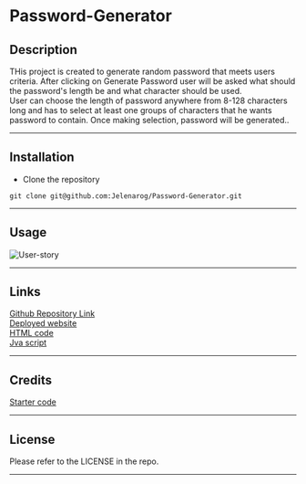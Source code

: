 # Password-Generator

## Description
THis project is created to generate random password that meets users criteria. After clicking on Generate Password user will be asked what should the password's length be and what character should be used.  
User can choose the length of password anywhere from 8-128 characters long and has to select at least one groups of characters that he wants password to contain. Once making selection, password will be generated..

---
## Installation 
* Clone the repository  
```
git clone git@github.com:Jelenarog/Password-Generator.git
```
---
## Usage
![User-story](.//friendly-parakeet/Assets/Images/User-story.png)

---
## Links
[Github Repository Link](https://github.com/Jelenarog/Password-Generator)<br/>
 [Deployed website]()<br/>
 [HTML code](.//friendly-parakeet/Assets/Images/HTML%20code.png)<br/>
 [Jva script](.//friendly-parakeet/Assets/Images/Java%20script.png)

 ---

 ## Credits
 [Starter code](https://github.com/coding-boot-camp/friendly-parakeet)

  ---
## License 
Please refer to the LICENSE in the repo.

---

